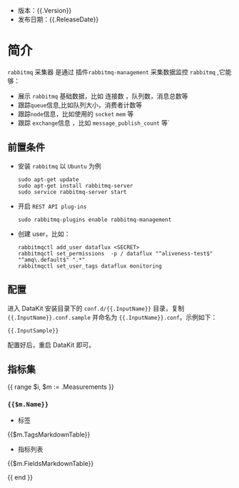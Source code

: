 - 版本：{{.Version}}
- 发布日期：{{.ReleaseDate}}

# 简介

`rabbitmq` 采集器 是通过 插件`rabbitmq-management` 采集数据监控 `rabbitmq` ,它能够：
- 展示 `rabbitmq` 基础数据，比如 连接数 ，队列数，消息总数等
- 跟踪`queue`信息,比如队列大小，消费者计数等
- 跟踪`node`信息，比如使用的 `socket` `mem` 等
- 跟踪 `exchange`信息 ，比如 `message_publish_count` 等`


## 前置条件
- 安装 `rabbitmq` 以 `Ubuntu` 为例
    ```
    sudo apt-get update
    sudo apt-get install rabbitmq-server
    sudo service rabbitmq-server start
    ```
      
- 开启 `REST API plug-ins` 

    ```
    sudo rabbitmq-plugins enable rabbitmq-management
    ```
      
- 创建 user，比如：

    ```
    rabbitmqctl add_user dataflux <SECRET>
    rabbitmqctl set_permissions  -p / dataflux "^aliveness-test$" "^amq\.default$" ".*"
    rabbitmqctl set_user_tags dataflux monitoring
    ```


## 配置

进入 DataKit 安装目录下的 `conf.d/{{.InputName}}` 目录，复制 `{{.InputName}}.conf.sample` 并命名为 `{{.InputName}}.conf`。示例如下：

```
{{.InputSample}}
```

配置好后，重启 DataKit 即可。

## 指标集

{{ range $i, $m := .Measurements }}

### `{{$m.Name}}`

-  标签

{{$m.TagsMarkdownTable}}

- 指标列表

{{$m.FieldsMarkdownTable}}

{{ end }}
